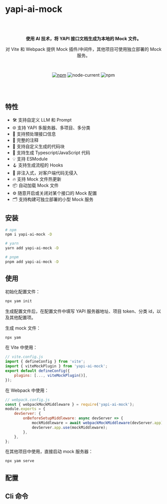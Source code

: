 # yapi-ai-mock

<br>
<br>
<p align="center">
  <b>使用 AI 技术，将 YAPI 接口文档生成为本地的 Mock 文件。</b>
</p>

<p align="center">对 Vite 和 Webpack 提供 Mock 插件/中间件，其他项目可使用独立部署的 Mock 服务。</p>

<br>
<p align="center">
<a href="https://www.npmjs.com/package/yapi-ai-mock"><img alt="npm" src="https://img.shields.io/npm/v/yapi-ai-mock?style=flat-square"></a>
<img alt="node-current" src="https://img.shields.io/node/v/yapi-ai-mock?style=flat-square">
<img alt="npm" src="https://img.shields.io/npm/dt/yapi-ai-mock?style=flat-square">
<br>
</p>
<br>
<br>

## 特性

- 🛠️ 支持自定义 LLM 和 Prompt
- 🌐 支持 YAPI 多服务器、多项目、多分类
- 🤖 支持预处理接口信息
- 📝 完整的注释
- 🧱 支持自定义生成的代码块
- 🦾 支持生成 Typescript/JavaScript 代码
- 💡 支持 ESModule
- 🪝 支持生成流程的 Hooks
- 🧲 非注入式，对客户端代码无侵入
- 🔥 支持 Mock 文件热更新
- 📦 自动加载 Mock 文件
- ⚙️ 随意开启或关闭对某个接口的 Mock 配置
- 🗂 支持构建可独立部署的小型 Mock 服务

## 安装

```bash
# npm
npm i yapi-ai-mock -D

# yarn
yarn add yapi-ai-mock -D

# pnpm
pnpm add yapi-ai-mock -D
```

## 使用

初始化配置文件：

```bash
npx yam init
```

生成配置文件后，在配置文件中填写 YAPI 服务器地址、项目 token、分类 id，以及其他配置项。

生成 mock 文件：

```bash
npx yam
```

在 Vite 中使用：

```js
// vite.config.js
import { defineConfig } from 'vite';
import { viteMockPlugin } from 'yapi-ai-mock';
export default defineConfig({
	plugins: [..., viteMockPlugin()],
});
```

在 Webpack 中使用：

```js
// webpack.config.js
const { webpackMockMiddleware } = require('yapi-ai-mock');
module.exports = {
	devServer: {
		onBeforeSetupMiddleware: async devServer => {
			mockMiddleware = await webpackMockMiddleware(devServer.app);
			devServer.app.use(mockMiddleware);
		},
	},
};
```

在其他项目中使用，直接启动 mock 服务器：

```bash
npx yam serve
```

## 配置

## Cli 命令
